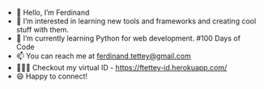 - 👋 Hello, I’m Ferdinand
- 👀 I’m interested in learning new tools and frameworks and creating cool stuff with them.
- 🌱 I’m currently learning Python for web development. #100 Days of Code
- 📫 You can reach me at ferdinand.tettey@gmail.com
- 👨🏾‍💻 Checkout my virtual ID - https://ftettey-id.herokuapp.com/
- 😄 Happy to connect!

<!---
fherdy/fherdy is a ✨ special ✨ repository because its `README.md` (this file) appears on your GitHub profile.
You can click the Preview link to take a look at your changes.
--->

